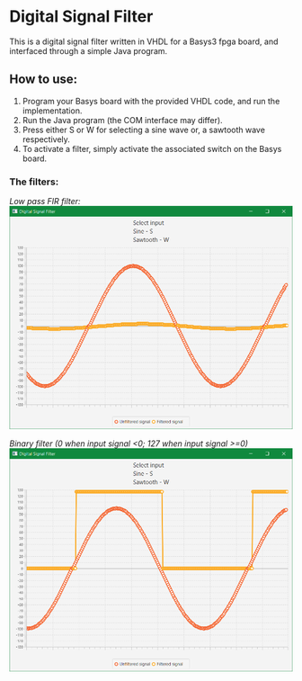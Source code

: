 # Digital Signal Filter
This is a digital signal filter written in VHDL for a Basys3 fpga board, and interfaced through a simple Java program.

## How to use:
1. Program your Basys board with the provided VHDL code, and run the implementation.
2. Run the Java program (the COM interface may differ).
3. Press either S or W for selecting a sine wave or, a sawtooth wave respectively.
4. To activate a filter, simply activate the associated switch on the Basys board.

### The filters:
_Low pass FIR filter:_
![filter1](https://github.com/DudasDorian/digital-signal-filter/blob/main/filter1.png)

_Binary filter (0 when input signal <0; 127 when input signal >=0)_
![filter2](https://github.com/DudasDorian/digital-signal-filter/blob/main/filter2.png)
